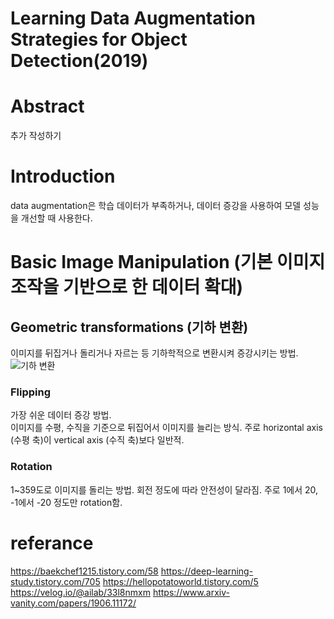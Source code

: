 # Learning Data Augmentation Strategies for Object Detection(2019)

# Abstract
추가 작성하기

# Introduction
data augmentation은 학습 데이터가 부족하거나, 데이터 증강을 사용하여 모델 성능을 개선할 때 사용한다.  


# Basic Image Manipulation (기본 이미지 조작을 기반으로 한 데이터 확대)
## Geometric transformations (기하 변환)
이미지를 뒤집거나 돌리거나 자르는 등 기하학적으로 변환시켜 증강시키는 방법.  
![기하 변환](https://user-images.githubusercontent.com/108729047/215556559-de52a705-17a7-494b-9f54-159de49816bb.png)

### Flipping
가장 쉬운 데이터 증강 방법.  
이미지를 수평, 수직을 기준으로 뒤집어서 이미지를 늘리는 방식. 주로 horizontal axis (수평 축)이 vertical axis (수직 축)보다 일반적. 

### Rotation  
1~359도로 이미지를 돌리는 방법. 회전 정도에 따라 안전성이 달라짐. 주로 1에서 20, -1에서 -20 정도만 rotation함.



# referance
https://baekchef1215.tistory.com/58
https://deep-learning-study.tistory.com/705
https://hellopotatoworld.tistory.com/5
https://velog.io/@ailab/33l8nmxm
https://www.arxiv-vanity.com/papers/1906.11172/
